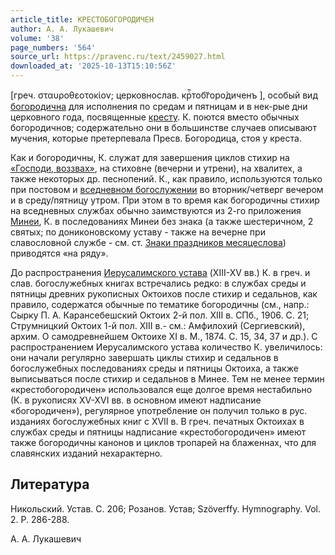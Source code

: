 ```yaml
---
article_title: КРЕСТОБОГОРОДИЧЕН
author: А. А. Лукашевич
volume: '38'
page_numbers: '564'
source_url: https://pravenc.ru/text/2459027.html
downloaded_at: '2025-10-13T15:10:56Z'
---
```


[греч. σταυροθεοτοκίον; церковнослав. <span class="cu">крⷭ҇тобг҃оро́диченъ</span> ], особый вид [богородична](https://pravenc.ru/text/БОГОРОДИЧЕН.html) для исполнения по средам и пятницам и в нек-рые дни церковного года, посвященные [кресту](https://pravenc.ru/text/кресту.html). К. поются вместо обычных богородичнов; содержательно они в большинстве случаев описывают мучения, которые претерпевала Пресв. Богородица, стоя у креста.

Как и богородичны, К. служат для завершения циклов стихир на [«Господи, воззвах»](<https://pravenc.ru/text/ Господи  воззвах .html>), на стиховне (вечерни и утрени), на хвалитех, а также некоторых др. песнопений. К., как правило, используются только при постовом и [вседневном богослужении](<https://pravenc.ru/text/вседневном богослужении.html>) во вторник/четверг вечером и в среду/пятницу утром. При этом в то время как богородичны стихир на вседневных службах обычно заимствуются из 2-го приложения [Минеи](https://pravenc.ru/text/Минеи.html), К. в последованиях Минеи без знака (а также шестеричном, 2 святых; по дониконовскому уставу - также на вечерне при славословной службе - см. ст. [Знаки праздников месяцеслова](<https://pravenc.ru/text/Знаки праздников месяцеслова.html>)) приводятся «на ряду».

До распространения [Иерусалимского устава](<https://pravenc.ru/text/Иерусалимский устав.html>) (XIII-XV вв.) К. в греч. и слав. богослужебных книгах встречались редко: в службах среды и пятницы древних рукописных Октоихов после стихир и седальнов, как правило, содержатся обычные по тематике богородичны (см., напр.: Сырку П. А. Карансебешский Октоих 2-й пол. XIII в. СПб., 1906. С. 21; Струмницкий Октоих 1-й пол. XIII в.- см.: Амфилохий (Сергиевский), архим. О самодревнейшем Октоихе XI в. М., 1874. С. 15, 34, 37 и др.). С распространением Иерусалимского устава количество К. увеличилось: они начали регулярно завершать циклы стихир и седальнов в богослужебных последованиях среды и пятницы Октоиха, а также выписываться после стихир и седальнов в Минее. Тем не менее термин «крестобогородичен» использовался еще долгое время нестабильно (К. в рукописях XV-XVI вв. в основном имеют надписание «богородичен»), регулярное употребление он получил только в рус. изданиях богослужебных книг с XVII в. В греч. печатных Октоихах в службах среды и пятницы надписание «крестобогородичен» имеют также богородичны канонов и циклов тропарей на блаженнах, что для славянских изданий нехарактерно.

## Литература

Никольский. Устав. С. 206; Розанов. Устав; Szöverffy. Hymnography. Vol. 2. P. 286-288.

А. А. Лукашевич
